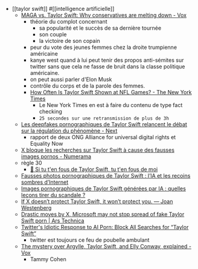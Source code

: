 - [[taylor swift]] #[[intelligence artificielle]]
	- [MAGA vs. Taylor Swift: Why conservatives are melting down - Vox](https://www.vox.com/culture/2024/1/31/24057448/taylor-swift-conservatives-maga)
		- théorie du complot concernant
			- sa popularité et le succès de sa dernière tournée
			- son couple
			- la victoire de son copain
		- peur du vote des jeunes femmes chez la droite trumpienne américaine
		- kanye west quand à lui peut tenir des propos anti-sémites sur twitter sans que cela ne fasse de bruit dans la classe politique américaine.
		- on peut aussi parler d'Elon Musk
		- contrôle du corps et de la parole des femmes.
		- [How Often Is Taylor Swift Shown at NFL Games? - The New York Times](https://www.nytimes.com/2024/01/25/style/taylor-swift-nfl-broadcasts.html)
			- Le New York Times en est à faire du contenu de type fact checking
			- `25 secondes sur une retransmission de plus de 3h`
	- [Les deepfakes pornographiques de Taylor Swift relancent le débat sur la régulation du phénomène - Next](https://next.ink/125719/taylor-swift-deepfakes-regulation-moderation/)
		- rapport de deux ONG Alliance for universal digital rights et Equality Now
	- [X bloque les recherches sur Taylor Swift à cause des fausses images pornos - Numerama](https://www.numerama.com/tech/1619386-x-bloque-les-recherches-sur-taylor-swift-a-cause-des-fausses-images-pornographiques.html)
	- règle 30
		- [🔷 Si tu t&#39;en fous de Taylor Swift, tu t&#39;en fous de moi](https://4h90.mj.am/nl3/ZvpqefDOmQV_W3NPIAy5oA?m=AV8AADSw5NgAAcgZOWIAAKh15zIAAYAyXP4AJByfAARk5ABluhsWZ0MKGcOSQt6YVjYNgC6B_wACHk8&b=3d6073dc&e=82d86c9c&x=f4o3yoHTxZxcE-uuF8aGcQ)
	- [Fausses photos pornographiques de Taylor Swift : l’IA et les recoins sombres d’Internet](https://www.lemonde.fr/pixels/article/2024/01/30/fausses-photos-pornographiques-de-taylor-swift-l-ia-et-les-recoins-sombres-d-internet_6213910_4408996.html)
	- [Images pornographiques de Taylor Swift générées par IA : quelles leçons tirer du scandale ?](https://www.lemonde.fr/pixels/article/2024/01/31/images-pornographiques-de-taylor-swift-generees-par-ia-quelles-lecons-tirer-du-scandale_6213981_4408996.html)
	- [If X doesn’t protect Taylor Swift, it won’t protect you. &mdash; Joan Westenberg](https://joanwestenberg.com/blog/if-x-doesnt-protect-taylor-swift-it-wont-protect-you)
	- [Drastic moves by X, Microsoft may not stop spread of fake Taylor Swift porn | Ars Technica](https://arstechnica.com/tech-policy/2024/01/drastic-moves-by-x-microsoft-may-not-stop-spread-of-fake-taylor-swift-porn/)
	- [Twitter&#x27;s Idiotic Response to AI Porn: Block All Searches for “Taylor Swift”](https://futurism.com/the-byte/twitter-ai-taylor-swift)
		- twitter est toujours ce feu de poubelle ambulant
	- [The mystery over Argylle, Taylor Swift, and Elly Conway, explained - Vox](https://www.vox.com/culture/24047134/argylle-elly-conway-taylor-swift-authorship-controversy-explained)
		- Tammy Cohen